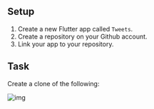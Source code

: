 ## Setup

1. Create a new Flutter app called `Tweets`.
2. Create a repository on your Github account.
3. Link your app to your repository.

## Task

Create a clone of the following:

![img](https://i.imgur.com/abalVsK.png)
